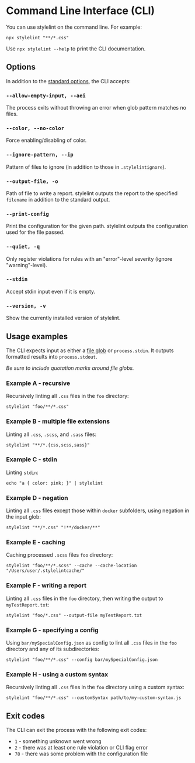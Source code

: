 # Command Line Interface (CLI)

You can use stylelint on the command line. For example:

```shell
npx stylelint "**/*.css"
```

Use `npx stylelint --help` to print the CLI documentation.

## Options

In addition to the [standard options](options.md), the CLI accepts:

### `--allow-empty-input, --aei`

The process exits without throwing an error when glob pattern matches no files.

### `--color, --no-color`

Force enabling/disabling of color.

### `--ignore-pattern, --ip`

Pattern of files to ignore (in addition to those in `.stylelintignore`).

### `--output-file, -o`

Path of file to write a report. stylelint outputs the report to the specified `filename` in addition to the standard output.

### `--print-config`

Print the configuration for the given path. stylelint outputs the configuration used for the file passed.

### `--quiet, -q`

Only register violations for rules with an "error"-level severity (ignore "warning"-level).

### `--stdin`

Accept stdin input even if it is empty.

### `--version, -v`

Show the currently installed version of stylelint.

## Usage examples

The CLI expects input as either a [file glob](https://github.com/sindresorhus/globby) or `process.stdin`. It outputs formatted results into `process.stdout`.

_Be sure to include quotation marks around file globs._

### Example A - recursive

Recursively linting all `.css` files in the `foo` directory:

```shell
stylelint "foo/**/*.css"
```

### Example B - multiple file extensions

Linting all `.css`, `.scss`, and `.sass` files:

```shell
stylelint "**/*.{css,scss,sass}"
```

### Example C - stdin

Linting `stdin`:

```shell
echo "a { color: pink; }" | stylelint
```

### Example D - negation

Linting all `.css` files except those within `docker` subfolders, using negation in the input glob:

```shell
stylelint "**/*.css" "!**/docker/**"
```

### Example E - caching

Caching processed `.scss` files `foo` directory:

```shell
stylelint "foo/**/*.scss" --cache --cache-location "/Users/user/.stylelintcache/"
```

### Example F - writing a report

Linting all `.css` files in the `foo` directory, then writing the output to `myTestReport.txt`:

```shell
stylelint "foo/*.css" --output-file myTestReport.txt
```

### Example G - specifying a config

Using `bar/mySpecialConfig.json` as config to lint all `.css` files in the `foo` directory and any of its subdirectories:

```shell
stylelint "foo/**/*.css" --config bar/mySpecialConfig.json
```

### Example H - using a custom syntax

Recursively linting all `.css` files in the `foo` directory using a custom syntax:

```shell
stylelint "foo/**/*.css" --customSyntax path/to/my-custom-syntax.js
```

## Exit codes

The CLI can exit the process with the following exit codes:

- `1` - something unknown went wrong
- `2` - there was at least one rule violation or CLI flag error
- `78` - there was some problem with the configuration file
